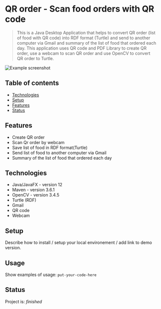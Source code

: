 # QR order - Scan food orders with QR code
> This is a Java Desktop Application that helps to convert QR order (list of food with QR code) into RDF format (Turtle) and send to another computer via Gmail and summary of the list of food that ordered each day. This application uses QR code and PDF Library to create QR order, use a webcam to scan QR order and use OpenCV to convert QR order to Turtle.

![Example screenshot](./img/screenshot.png)


## Table of contents
* [Technologies](#technologies)
* [Setup](#setup)
* [Features](#features)
* [Status](#status)

## Features
* Create QR order
* Scan Qr order by webcam
* Save list of food in RDF format(Turtle)
* Send list of food to another computer via Gmail
* Summary of the list of food that ordered each day

## Technologies
* Java/JavaFX - version 12
* Maven - version 3.6.1
* OpenCV - version 3.4.5
* Turtle (RDF)
* Gmail
* QR code
* Webcam

## Setup
Describe how to install / setup your local environement / add link to demo version.

## Usage
Show examples of usage:
`put-your-code-here`

## Status
Project is: _finished_


